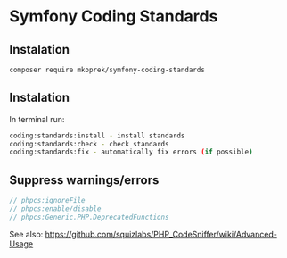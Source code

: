 # Symfony Coding Standards

## Instalation
```bash
composer require mkoprek/symfony-coding-standards
```
## Instalation
In terminal run: 
```bash
coding:standards:install - install standards
coding:standards:check - check standards
coding:standards:fix - automatically fix errors (if possible) 
```

## Suppress warnings/errors
```php
// phpcs:ignoreFile 
// phpcs:enable/disable
// phpcs:Generic.PHP.DeprecatedFunctions
```
See also: https://github.com/squizlabs/PHP_CodeSniffer/wiki/Advanced-Usage
